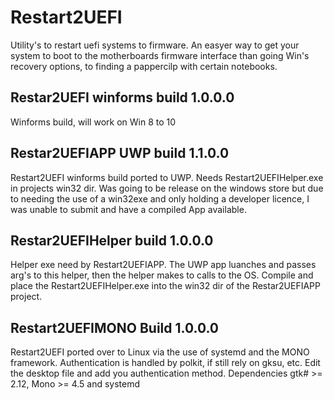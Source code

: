# Restart2UEFI
Utility's to restart uefi systems to firmware. An easyer way to get your system to boot to the motherboards firmware interface than 
going Win's recovery options, to finding a pappercilp with certain notebooks.

## Restar2UEFI winforms build 1.0.0.0
Winforms build, will work on Win 8 to 10

## Restar2UEFIAPP UWP build 1.1.0.0
Restart2UEFI winforms build ported to UWP.
Needs Restart2UEFIHelper.exe in projects win32 dir.
Was going to be release on the windows store but due to needing the use of a win32exe and only holding a developer licence, 
I was unable to submit and have a compiled App available.

## Restar2UEFIHelper build 1.0.0.0
Helper exe need by Restart2UEFIAPP. The UWP app luanches and passes arg's to this helper, then the helper makes to calls to the OS.
Compile and place the Restart2UEFIHelper.exe into the win32 dir of the Restar2UEFIAPP project.

## Restart2UEFIMONO Build 1.0.0.0
Restart2UEFI ported over to Linux via the use of systemd and the MONO framework.
Authentication is handled by polkit, if still rely on gksu, etc. Edit the desktop file 
and add you authentication method.
Dependencies gtk# >= 2.12, Mono >= 4.5 and systemd
